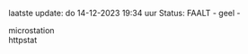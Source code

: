 laatste update: 
do 14-12-2023 19:34   uur 
Status: FAALT - geel - 
<div class="service Y">microstation</div><div class="service G">httpstat</div>